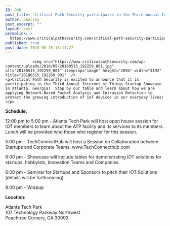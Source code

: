```yaml
---
ID: 898
post_title: 'Critical Path Security participates in the Third Annual Internet of Things Startup Showcase &#8211; Atlanta'
author: pkelley
post_excerpt: ""
layout: post
permalink: >
  https://www.criticalpathsecurity.com/critical-path-security-participates-in-the-third-annual-internet-of-things-startup-showcase-atlanta/
published: true
post_date: 2018-05-15 13:11:27
---
```


				<img src="https://www.criticalpathsecurity.com/wp-content/uploads/2018/05/20180515_192259_001.jpg" alt="20180515_192259_001" itemprop="image" height="2894" width="4192" title="20180515_192259_001"  />
	<p>Critical Path Security is excited to announce that it is participating in the Third Annual Internet of Things Startup Showcase in Atlanta, Georgia!  Stop by our table and learn about how we are applying Network-Based Packet Analysis and Intrusion Detection to protect the growing introduction of IoT devices in our everyday lives!</p>
<p><strong>Schedule:</strong></p>
<p>12:00 pm to 5:00 pm - Atlanta Tech Park will host open house session for IOT members to learn about the ATP facility and its services to its members. Lunch will be provided who those who register for this session.</p>
<p>5:00 pm - TechConnectHub will host a Session on Collaboration between Startups and Corporate Teams. www.TechConnecthub.com</p>
<p>6:00 pm - Showcase will include tables for demonstrating IOT solutions for startups, hobbyists, Innovation Teams and Companies.</p>
<p>6:00 pm - Seminar for Startups and Sponsors to pitch their IOT Solutions (details will be forthcoming)</p>
<p>8:00 pm - Wrapup</p>
<p><strong>Location:</strong></p>
<p>Atlanta Tech Park<br />
107 Technology Parkway Northwest<br />
Peachtree Corners, GA 30092</p>